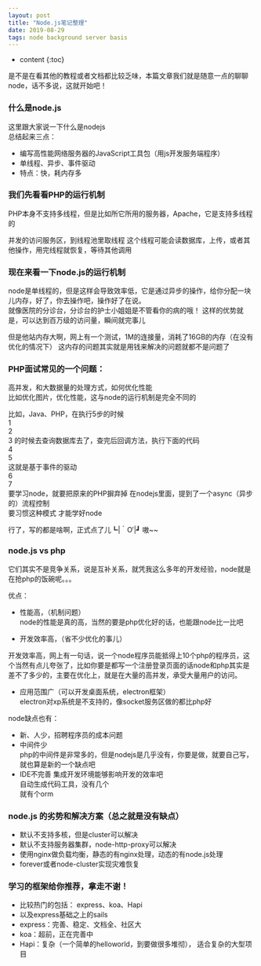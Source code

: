 ```yaml
---
layout: post
title: "Node.js笔记整理"
date: 2019-08-29 
tags: node background server basis
---
```






* content
{:toc}






是不是在看其他的教程或者文档都比较乏味，本篇文章我们就是随意一点的聊聊node，话不多说，这就开始吧！  
### 什么是node.js
这里跟大家说一下什么是nodejs  
总结起来三点：  
- 编写高性能网络服务器的JavaScript工具包（用js开发服务端程序）
- 单线程、异步、事件驱动
- 特点：快，耗内存多

### 我们先看看PHP的运行机制
PHP本身不支持多线程，但是比如所它所用的服务器，Apache，它是支持多线程的

并发的访问服务区，到线程池里取线程
这个线程可能会读数据库，上传，或者其他操作，用完线程就恢复，等待其他调用

### 现在来看一下node.js的运行机制
node是单线程的，但是这样会导致效率低，它是通过异步的操作，给你分配一块儿内存，好了，你去操作吧，操作好了在说。  
就像医院的分诊台，分诊台的护士小姐姐是不管看你的病的哦！
这样的优势就是，可以达到百万级的访问量，瞬间就完事儿

但是他站内存大啊，网上有一个测试，1M的连接量，消耗了16GB的内存（在没有优化的情况下）
这内存的问题其实就是用钱来解决的问题就都不是问题了

### PHP面试常见的一个问题：

高并发，和大数据量的处理方式，如何优化性能  
比如优化图片，优化性能，这与node的运行机制是完全不同的

比如，Java、PHP，在执行5步的时候  
1  
2  
3   的时候去查询数据库去了，查完后回调方法，执行下面的代码  
4  
5  
这就是基于事件的驱动  
6  
7  
要学习node，就要把原来的PHP摒弃掉
在nodejs里面，提到了一个async（异步的）流程控制  
要习惯这种模式 才能学好node  

行了，写的都是啥啊，正式点了儿┗|｀O′|┛ 嗷~~

### node.js vs php

它们其实不是竞争关系，说是互补关系，就凭我这么多年的开发经验，node就是在抢php的饭碗呢。。。

优点： 
- 性能高，（机制问题）  
node的性能是真的高，当然的要是php优化好的话，也能跟node比一比吧  

- 开发效率高，（省不少优化的事儿）  

开发效率高，网上有一句话，说一个node程序员能抵得上10个php的程序员，这个当然有点儿夸张了，比如你要是都写一个注册登录页面的话node和php其实是差不了多少的，主要在优化上，就是在大量的高并发，承受大量用户的访问。

- 应用范围广（可以开发桌面系统，electron框架）  
electron对xp系统是不支持的，像socket服务区做的都比php好

node缺点也有：  
- 新、人少，招聘程序员的成本问题
- 中间件少  
php的中间件是非常多的，但是nodejs是几乎没有，你要是做，就要自己写，就也算是新的一个缺点吧
- IDE不完善
集成开发环境能够影响开发的效率吧  
自动生成代码工具，没有几个  
就有个orm


### node.js 的劣势和解决方案（总之就是没有缺点）
- 默认不支持多核，但是cluster可以解决    
- 默认不支持服务器集群，node-http-proxy可以解决    
- 使用nginx做负载均衡，静态的有nginx处理，动态的有node.js处理  
- forever或者node-cluster实现灾难恢复  

### 学习的框架给你推荐，拿走不谢！
- 比较热门的包括： express、koa、Hapi
- 以及express基础之上的sails
- express：完善、稳定、文档全、社区大
- koa：超前，正在完善中
- Hapi：复杂（一个简单的helloworld，到要做很多堆彻），
适合复杂的大型项目  
